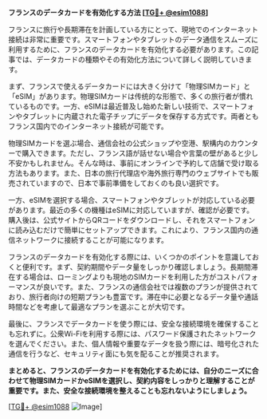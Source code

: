 **フランスのデータカードを有効化する方法 [[TG💪+ @esim1088](https://t.me/s/esim1088)]**

フランスに旅行や長期滞在を計画している方にとって、現地でのインターネット接続は非常に重要です。スマートフォンやタブレットのデータ通信をスムーズに利用するために、フランスのデータカードを有効化する必要があります。この記事では、データカードの種類やその有効化方法について詳しく説明していきます。

まず、フランスで使えるデータカードには大きく分けて「物理SIMカード」と「eSIM」があります。物理SIMカードは传统的な形態で、多くの旅行者が慣れているものです。一方、eSIMは最近普及し始めた新しい技術で、スマートフォンやタブレットに内蔵された電子チップにデータを保存する方式です。両者ともフランス国内でのインターネット接続が可能です。

物理SIMカードを選ぶ場合、通信会社の公式ショップや空港、駅構内のカウンターで購入できます。ただし、フランス語が話せない場合や言葉の壁があると少し不安かもしれません。そんな時は、事前にオンラインで予約して店舗で受け取る方法もあります。また、日本の旅行代理店や海外旅行専門のウェブサイトでも販売されていますので、日本で事前準備をしておくのも良い選択です。

一方、eSIMを選択する場合、スマートフォンやタブレットが対応している必要があります。最近の多くの機種はeSIMに対応していますが、確認が必要です。購入後は、公式サイトからQRコードをダウンロードし、それをスマートフォンに読み込むだけで簡単にセットアップできます。これにより、フランス国内の通信ネットワークに接続することが可能になります。

フランスのデータカードを有効化する際には、いくつかのポイントを意識しておくと便利です。まず、契約期間やデータ量をしっかり確認しましょう。長期間滞在する場合は、ローミングよりも現地のSIMカードを利用した方がコストパフォーマンスが良いです。また、フランスの通信会社では複数のプランが提供されており、旅行者向けの短期プランも豊富です。滞在中に必要となるデータ量や通話時間などを考慮して最適なプランを選ぶことが大切です。

最後に、フランスでデータカードを使う際には、安全な接続環境を確保することも忘れずに。公衆Wi-Fiを利用する際には、パスワード保護されたネットワークを選んでください。また、個人情報や重要なデータを扱う際には、暗号化された通信を行うなど、セキュリティ面にも気を配ることが推奨されます。

**まとめると、フランスのデータカードを有効化するためには、自分のニーズに合わせて物理SIMカードかeSIMを選択し、契約内容をしっかりと理解することが重要です。また、安全な接続環境を整えることも忘れないようにしましょう。**

[[TG💪+ @esim1088](https://t.me/s/esim1088) ![Image](https://i.postimg.cc/Y0z9fWf4/image.png)]
